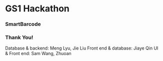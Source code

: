 # GS1 Hackathon

### **SmartBarcode** ###  


### **Thank You!** ###
Database & backend: Meng Lyu, Jie Liu
Front end & database: Jiaye Qin
UI & Front end: Sam Wang, Zhuoan


